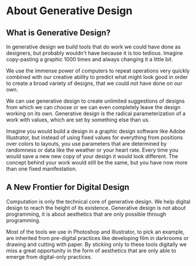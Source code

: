 # About Generative Design

## What is Generative Design?

In generative design we build tools that do work we could have done as designers, but probably wouldn't have because it is too tedious. Imagine copy-pasting a graphic 1000 times and always changing it a little bit.

We use the immense power of computers to repeat operations very quickly combined with our creative ability to predict what might look good in order to create a broad variety of designs, that we could not have done on our own.

We can use generative design to create unlimited suggestions of designs from which we can choose or we can even completely leave the design working on its own. Generative design is the radical parameterization of a work with values, which are set by something else than us.

Imagine you would build a design in a graphic design software like Adobe Illustrator, but instead of using fixed values for everything from positions over colors to layouts, you use parameters that are determined by randomness or data like the weather or your heart rate. Every time you would save a new new copy of your design it would look different. The concept behind your work would still be the same, but you have now more than one fixed manifestation.

## A New Frontier for Digital Design

Computation is only the technical core of generative design. We help digital design to reach the height of its existence. Generative design is not about programming, it is about aesthetics that are only possible through programming.

Most of the tools we use in Photoshop and Illustrator, to pick an example, are inherited from pre-digital practices like developing film in darkrooms or drawing and cutting with paper. By sticking only to these tools digitally we miss a great opportunity in the form of aesthetics that are only able to emerge from digital-only practices.

